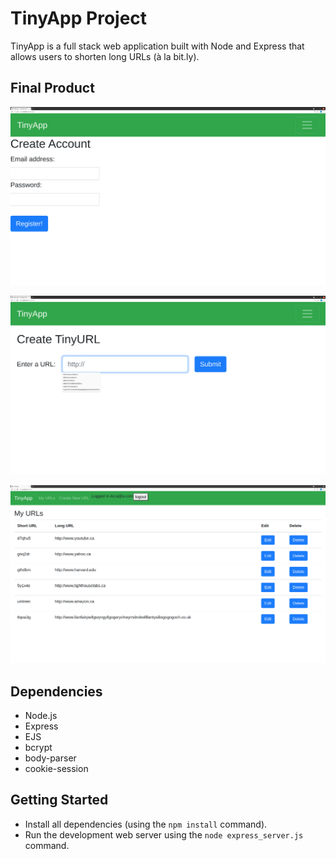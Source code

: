 # TinyApp Project

TinyApp is a full stack web application built with Node and Express that allows users to shorten long URLs (à la bit.ly).

## Final Product

!["register page"](https://github.com/smile2682/tinyapp/blob/b3138a7a05005f0dd2915c5a3d4dddae939846b9/docs/register-page.png?raw=true)

!["create your own short urls!"](https://github.com/smile2682/tinyapp/blob/b3138a7a05005f0dd2915c5a3d4dddae939846b9/docs/create-new-url.png?raw=true)

!["your short urls database!"](https://github.com/smile2682/tinyapp/blob/b3138a7a05005f0dd2915c5a3d4dddae939846b9/docs/urls-page.png?raw=true)

## Dependencies

- Node.js
- Express
- EJS
- bcrypt
- body-parser
- cookie-session

## Getting Started

- Install all dependencies (using the `npm install` command).
- Run the development web server using the `node express_server.js` command.